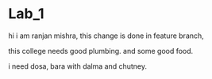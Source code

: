 # Lab_1
hi i am ranjan mishra, this change is done in feature branch, 

this college needs good plumbing. and some good food. 

i need dosa, bara with dalma and chutney. 

